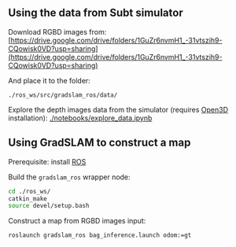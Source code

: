 ## Using the data from Subt simulator

Download RGBD images from:
[https://drive.google.com/drive/folders/1GuZr6nvmH1_-31vtszih9-CQowisk0VD?usp=sharing](https://drive.google.com/drive/folders/1GuZr6nvmH1_-31vtszih9-CQowisk0VD?usp=sharing)

And place it to the folder:
```
./ros_ws/src/gradslam_ros/data/
```

Explore the depth images data from the simulator (requires
[Open3D](https://github.com/isl-org/Open3D)
installation):
[./notebooks/explore_data.ipynb](https://github.com/RuslanAgishev/supervised_depth_correction/blob/master/notebooks/explore_data.ipynb)

## Using GradSLAM to construct a map

Prerequisite: install [ROS](https://www.ros.org/)

Build the `gradslam_ros` wrapper node:
```bash
cd ./ros_ws/
catkin_make
source devel/setup.bash
```

Construct a map from RGBD images input:
```
roslaunch gradslam_ros bag_inference.launch odom:=gt
```
